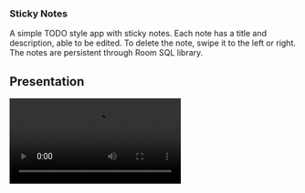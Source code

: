 ### Sticky Notes
A simple TODO style app with sticky notes. Each note has a title and description, able to be edited. 
To delete the note, swipe it to the left or right. The notes are persistent through Room SQL library.

## Presentation
![recording](/recording/Recording.mov)